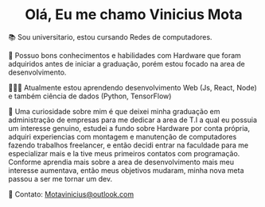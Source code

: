 <h1 align="center"> Olá, Eu me chamo Vinicius Mota </h1> 


📚 Sou universitario, estou cursando Redes de computadores.

🎯 Possuo bons conhecimentos e habilidades com Hardware que foram adquiridos antes de iniciar a graduação, porém estou focado na area de desenvolvimento.

👨🏻‍💻 Atualmente estou aprendendo desenvolvimento Web (Js, React, Node) e também ciência de dados (Python, TensorFlow)

🤔 Uma curiosidade sobre mim é que deixei minha graduação em administração de empresas para me dedicar a area de T.I a qual eu possuia um interesse genuino, estudei a fundo sobre Hardware por conta própria, adquiri experiencias com montagem e manutenção de computadores fazendo trabalhos freelancer, e então decidi entrar na faculdade para me especializar mais e la tive meus primeiros contatos com programação. Conforme aprendia mais sobre a area de desenvolvimento mais meu interesse aumentava, então meus objetivos mudaram, minha nova meta passou a ser me tornar um dev.

📧 Contato: Motavinicius@outlook.com
